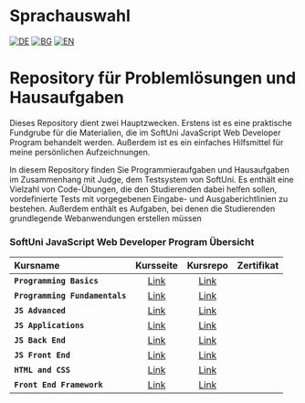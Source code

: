 # Sprachauswahl

[![DE](https://img.shields.io/badge/LANG-DE-green.svg)](https://github.com/Ivan-Plamenov/MyCourses/blob/main/JS_Web_Developer/README.de.md)
[![BG](https://img.shields.io/badge/LANG-BG-red.svg)](https://github.com/Ivan-Plamenov/MyCourses/blob/main/JS_Web_Developer/README.bg.md)
[![EN](https://img.shields.io/badge/LANG-EN-blue.svg)](https://github.com/Ivan-Plamenov/MyCourses/blob/main/JS_Web_Developer/README.md)

# Repository für Problemlösungen und Hausaufgaben

Dieses Repository dient zwei Hauptzwecken. Erstens ist es eine praktische Fundgrube für die Materialien, die im SoftUni JavaScript Web Developer Program behandelt werden. Außerdem ist es ein einfaches Hilfsmittel für meine persönlichen Aufzeichnungen.

In diesem Repository finden Sie Programmieraufgaben und Hausaufgaben im Zusammenhang mit Judge, dem Testsystem von SoftUni. Es enthält eine Vielzahl von Code-Übungen, die den Studierenden dabei helfen sollen, vordefinierte Tests mit vorgegebenen Eingabe- und Ausgaberichtlinien zu bestehen. Außerdem enthält es Aufgaben, bei denen die Studierenden grundlegende Webanwendungen erstellen müssen

### SoftUni JavaScript Web Developer Program Übersicht

| Kursname | Kursseite | Kursrepo | Zertifikat |
| :---------- | :---------: | :---------: | :---------: |
| **`Programming Basics`** | [Link](https://softuni.bg/courses/programming-basics)| [Link](https://github.com/Ivan-Plamenov/MyCoursesPortfolio/tree/main/JS_Web_Developer/01_Programming_Basics) | |
| **`Programming Fundamentals`** | [Link](https://softuni.bg/courses/programming-fundamentals-csharp-java-js-python)| [Link](https://github.com/Ivan-Plamenov/MyCoursesPortfolio/tree/main/JS_Web_Developer/02_Programming_Fundamentals) | |
| **`JS Advanced`** | [Link](https://softuni.bg/courses/js-advanced)| [Link](https://github.com/Ivan-Plamenov/MyCoursesPortfolio/tree/main/JS_Web_Developer/03_JS_Advanced) | |
| **`JS Applications`** | [Link](https://softuni.bg/courses/js-applications)| [Link](https://github.com/Ivan-Plamenov/MyCoursesPortfolio/tree/main/JS_Web_Developer/04_JS_Applications) | |
| **`JS Back End`** | [Link](https://softuni.bg/courses/js-back-end)| [Link](https://github.com/Ivan-Plamenov/MyCoursesPortfolio/tree/main/JS_Web_Developer/05_JS_Back_End) | |
| **`JS Front End`** | [Link](https://softuni.bg/opencourses/react-js)| [Link](https://github.com/Ivan-Plamenov/MyCoursesPortfolio/tree/main/JS_Web_Developer/06_JS_Front_End_Framework) | |
| **`HTML and CSS`** | [Link](https://softuni.bg/courses/html-and-css)| [Link](https://github.com/Ivan-Plamenov/MyCoursesPortfolio/tree/main/JS_Web_Developer/07_HTML_and_CSS) | |
| **`Front End Framework`** | [Link](https://softuni.bg/courses/angular)| [Link](https://github.com/Ivan-Plamenov/MyCoursesPortfolio/tree/main/JS_Web_Developer/08_Front_End_Framework) | |

